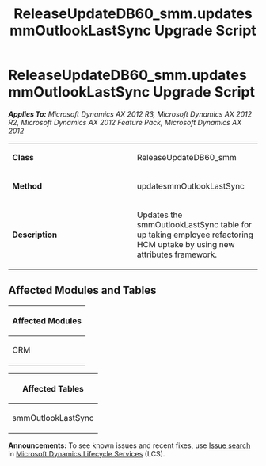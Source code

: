 ﻿---
title: ReleaseUpdateDB60_smm.updatesmmOutlookLastSync Upgrade Script
TOCTitle: ReleaseUpdateDB60_smm.updatesmmOutlookLastSync Upgrade Script
ms:assetid: 99b4a51d-b809-510a-8906-11f5c643d560
ms:mtpsurl: https://msdn.microsoft.com/en-us/library/JJ686273(v=AX.60)
ms:contentKeyID: 49709976
ms.date: 05/18/2015
mtps_version: v=AX.60
---

# ReleaseUpdateDB60\_smm.updatesmmOutlookLastSync Upgrade Script 


_**Applies To:** Microsoft Dynamics AX 2012 R3, Microsoft Dynamics AX 2012 R2, Microsoft Dynamics AX 2012 Feature Pack, Microsoft Dynamics AX 2012_

<table>
<colgroup>
<col style="width: 50%" />
<col style="width: 50%" />
</colgroup>
<tbody>
<tr class="odd">
<td><p><strong>Class</strong></p></td>
<td><p>ReleaseUpdateDB60_smm</p></td>
</tr>
<tr class="even">
<td><p><strong>Method</strong></p></td>
<td><p>updatesmmOutlookLastSync</p></td>
</tr>
<tr class="odd">
<td><p><strong>Description</strong></p></td>
<td><p>Updates the smmOutlookLastSync table for up taking employee refactoring HCM uptake by using new attributes framework.</p></td>
</tr>
</tbody>
</table>


## Affected Modules and Tables

<table>
<colgroup>
<col style="width: 100%" />
</colgroup>
<thead>
<tr class="header">
<th><p>Affected Modules</p></th>
</tr>
</thead>
<tbody>
<tr class="odd">
<td><p>CRM</p></td>
</tr>
</tbody>
</table>


<table>
<colgroup>
<col style="width: 100%" />
</colgroup>
<thead>
<tr class="header">
<th><p>Affected Tables</p></th>
</tr>
</thead>
<tbody>
<tr class="odd">
<td><p>smmOutlookLastSync</p></td>
</tr>
</tbody>
</table>

  
**Announcements:** To see known issues and recent fixes, use [Issue search](http://go.microsoft.com/fwlink/?linkid=389258) in [Microsoft Dynamics Lifecycle Services](http://go.microsoft.com/fwlink/?linkid=306505) (LCS).

